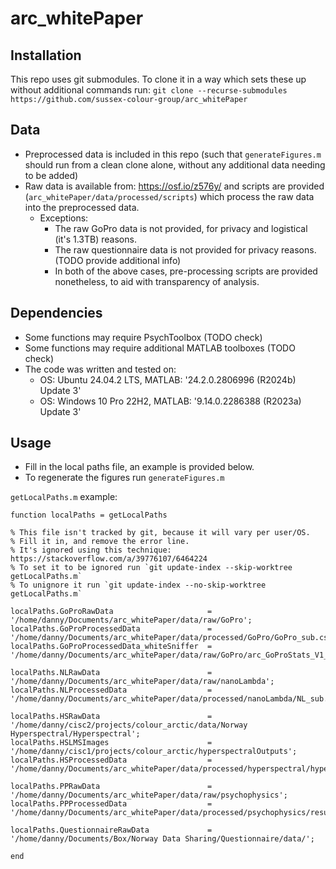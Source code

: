 # arc_whitePaper

## Installation
This repo uses git submodules.
To clone it in a way which sets these up without additional commands run: `git clone --recurse-submodules https://github.com/sussex-colour-group/arc_whitePaper`

## Data
- Preprocessed data is included in this repo (such that `generateFigures.m` should run from a clean clone alone, without any additional data needing to be added)
- Raw data is available from: https://osf.io/z576y/ and scripts are provided (`arc_whitePaper/data/processed/scripts`) which process the raw data into the preprocessed data. 
    - Exceptions:
        - The raw GoPro data is not provided, for privacy and logistical (it's 1.3TB) reasons.
        - The raw questionnaire data is not provided for privacy reasons. (TODO provide additional info)
        - In both of the above cases, pre-processing scripts are provided nonetheless, to aid with transparency of analysis. 

## Dependencies
- Some functions may require PsychToolbox (TODO check)
- Some functions may require additional MATLAB toolboxes (TODO check)
- The code was written and tested on:
    - OS: Ubuntu 24.04.2 LTS, MATLAB: '24.2.0.2806996 (R2024b) Update 3'
    - OS: Windows 10 Pro 22H2, MATLAB: '9.14.0.2286388 (R2023a) Update 3'

## Usage
- Fill in the local paths file, an example is provided below.
- To regenerate the figures run `generateFigures.m`

`getLocalPaths.m` example:
```
function localPaths = getLocalPaths

% This file isn't tracked by git, because it will vary per user/OS.
% Fill it in, and remove the error line.
% It's ignored using this technique: https://stackoverflow.com/a/39776107/6464224
% To set it to be ignored run `git update-index --skip-worktree getLocalPaths.m`
% To unignore it run `git update-index --no-skip-worktree getLocalPaths.m`

localPaths.GoProRawData                     = '/home/danny/Documents/arc_whitePaper/data/raw/GoPro';
localPaths.GoProProcessedData               = '/home/danny/Documents/arc_whitePaper/data/processed/GoPro/GoPro_sub.csv';
localPaths.GoProProcessedData_whiteSniffer  = '/home/danny/Documents/arc_whitePaper/data/raw/GoPro/arc_GoProStats_V1_whiteSniffer.mat';

localPaths.NLRawData                        = '/home/danny/Documents/arc_whitePaper/data/raw/nanoLambda';
localPaths.NLProcessedData                  = '/home/danny/Documents/arc_whitePaper/data/processed/nanoLambda/NL_sub.csv';

localPaths.HSRawData                        = '/home/danny/cisc2/projects/colour_arctic/data/Norway Hyperspectral/Hyperspectral';
localPaths.HSLMSImages                      = '/home/danny/cisc1/projects/colour_arctic/hyperspectralOutputs';
localPaths.HSProcessedData                  = '/home/danny/Documents/arc_whitePaper/data/processed/hyperspectral/hyperspectralMBmeans.mat';

localPaths.PPRawData                        = '/home/danny/Documents/arc_whitePaper/data/raw/psychophysics';
localPaths.PPProcessedData                  = '/home/danny/Documents/arc_whitePaper/data/processed/psychophysics/resultsTable.csv';

localPaths.QuestionnaireRawData             = '/home/danny/Documents/Box/Norway Data Sharing/Questionnaire/data/';

end
```
